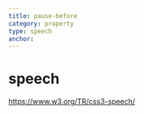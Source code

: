 ```yaml
---
title: pause-before
category: property
type: speech
anchor:
---
```


# speech

<https://www.w3.org/TR/css3-speech/>

